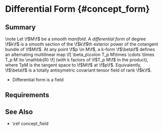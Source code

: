 Differential Form {#concept_form}
======================================
## Summary
\note Let \f$M\f$ be a _smooth manifold_. A _differential form_ of degree \f$k\f$ is a smooth section of the \f$k\f$th exterior power of the cotangent bundle of \f$M\f$. At any point \f$p \in M\f$, a k-form \f$\beta\f$ defines an alternating multilinear map
\f[
  \beta_p\colon T_p M\times \cdots \times T_p M \to \mathbb{R}
\f]
(with k factors of \f$T_p M\f$ in the product), where TpM is the tangent space to \f$M\f$ at \f$p\f$. Equivalently, \f$\beta\f$ is a totally antisymetric covariant tensor field of rank \f$k\f$.

* Differential form is a field 

## Requirements  

## See Also
 - \ref concept_field

